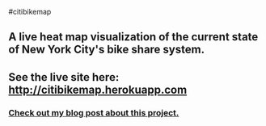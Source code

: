 #citibikemap

## A live heat map visualization of the current state of New York City's bike share system. 

## See the live site here: http://citibikemap.herokuapp.com

### [Check out my blog post about this project.](http://bernardeverson.4ormat.com/data-wanderings/citibike-heatmap-v2-0-11)
